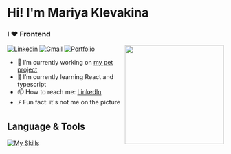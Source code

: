 # Hi! I'm Mariya Klevakina 
### I ❤️ Frontend

<img align="right" middle="top" width="230" src="https://media.giphy.com/media/v1.Y2lkPTc5MGI3NjExNzBvcWRyOHphdWZyaXdvYmowM2JudWVnOTRidDVycTA3Y3YzdTBscCZlcD12MV9pbnRlcm5hbF9naWZfYnlfaWQmY3Q9Zw/vzO0Vc8b2VBLi/giphy.gif" />

[![Linkedin](https://img.shields.io/badge/-LinkedIn-blue?style=flat&logo=Linkedin&logoColor=white)](https://www.linkedin.com/in/maria-klevakina/)
[![Gmail](https://img.shields.io/badge/-Gmail-c14438?style=flat&logo=Gmail&logoColor=white)](mailto:mariya.klevakina.ekb@gmail.com)
[![Portfolio](https://img.shields.io/badge/my-portfolio-0c8516)](feraverto.github.io/portfolio/)



- 🔭 I’m currently working on <a href="https://github.com/FeraVerto/menu-and-groceries">my pet project</a>
- 🌱 I’m currently learning React and typescript
- 📫 How to reach me: <a href="https://www.linkedin.com/in/maria-klevakina/">LinkedIn</a>
- ⚡ Fun fact: it's not me on the picture

## Language & Tools

[![My Skills](https://skillicons.dev/icons?i=react,redux,js,html,css,typescript,jest,npm,git,github,gitlab&perline=6)](https://skillicons.dev)
